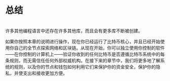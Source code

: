# 总结

\
许多其他编程语言中还存在许多其他库，而且会有更多库不断被创建。

如果你按照本章的说明进行操作，现在你已经运行了比特币核心，并且已经开始使用你自己的全节点探索网络和区块链。从现在开始，你可以独立使用你控制的软件——在你控制的计算机上——验证你收到的任何比特币是否遵循比特币系统中的每条规则，而无需信任任何外部权威机构。在接下来的章节中，我们将更多地了解系统的规则，以及你的节点和钱包如何利用它们来保护你的资金安全，保护你的隐私，并使支出和接收更加方便。
